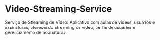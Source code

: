 # Video-Streaming-Service
Serviço de Streaming de Vídeo: Aplicativo com aulas de vídeos, usuários e assinaturas, oferecendo streaming de vídeo, perfis de usuários e gerenciamento de assinaturas. 
